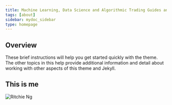 ```yaml
---
title: Machine Learning, Data Science and Algorithmic Trading Guides and Notes
tags: [about]
sidebar: mydoc_sidebar
type: homepage
---
```


## Overview

These brief instructions will help you get started quickly with the theme. The other topics in this help provide additional information and detail about working with other aspects of this theme and Jekyll.

## This is me
![Ritchie Ng](https://raw.githubusercontent.com/ritchieng/ritchieng.github.io/9a74b3a7df690c3e7b56c348d99560c0a9957deb/_site/images/ritchieng_web_small.JPG)
